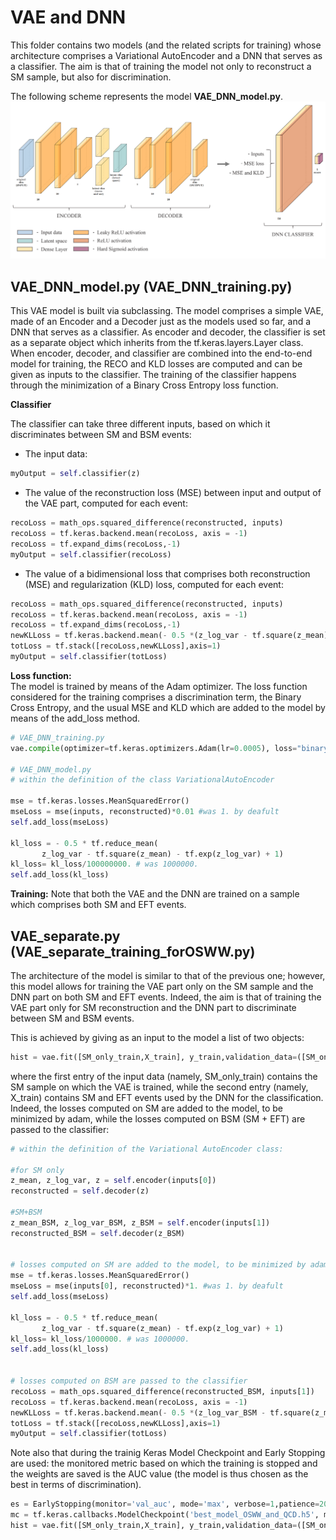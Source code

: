 # VAE and DNN
This folder contains two models (and the related scripts for training) whose architecture comprises a Variational AutoEncoder and a DNN that serves as a classifier. The aim is that of training the model not only to reconstruct a SM sample, but also for discrimination.


The following scheme represents the model **VAE_DNN_model.py**.
![Alt Text](https://github.com/GiuliaLavizzari/ML4Anomalies/blob/newdocu/VAE_and_DNN/VAE_semisupervised_model.png)

## VAE_DNN_model.py (VAE_DNN_training.py)
This VAE model is built via subclassing. The model comprises a simple VAE, made of an Encoder and a Decoder just as the models used so far, and a DNN that serves as a classifier. As encoder and decoder, the classifier is set as a separate object which inherits from the tf.keras.layers.Layer class. When encoder, decoder, and classifier are combined into the end-to-end model for training, the RECO and KLD losses are computed and can be given as inputs to the classifier. The training of the classifier happens through the minimization of a Binary Cross Entropy loss function.


**Classifier**

The classifier can take three different inputs, based on which it discriminates between SM and BSM events:
- The input data:
```python
myOutput = self.classifier(z)
```
- The value of the reconstruction loss (MSE) between input and output of the VAE part, computed for each event:
```python
recoLoss = math_ops.squared_difference(reconstructed, inputs)
recoLoss = tf.keras.backend.mean(recoLoss, axis = -1) 
recoLoss = tf.expand_dims(recoLoss,-1)
myOutput = self.classifier(recoLoss)
```
- The value of a bidimensional loss that comprises both reconstruction (MSE) and regularization (KLD) loss, computed for each event:
```python
recoLoss = math_ops.squared_difference(reconstructed, inputs)
recoLoss = tf.keras.backend.mean(recoLoss, axis = -1) 
recoLoss = tf.expand_dims(recoLoss,-1)
newKLLoss = tf.keras.backend.mean(- 0.5 *(z_log_var - tf.square(z_mean) - tf.exp(z_log_var) + 1), axis = -1)
totLoss = tf.stack([recoLoss,newKLLoss],axis=1)
myOutput = self.classifier(totLoss)
```


**Loss function:**  
The model is trained by means of the Adam optimizer. The loss function considered for the training comprises a discrimination term, the Binary Cross Entropy, and the usual MSE and KLD which are added to the model by means of the add_loss method.
```python
# VAE_DNN_training.py
vae.compile(optimizer=tf.keras.optimizers.Adam(lr=0.0005), loss="binary_crossentropy",metrics = [tf.keras.metrics.BinaryAccuracy()])

# VAE_DNN_model.py 
# within the definition of the class VariationalAutoEncoder

mse = tf.keras.losses.MeanSquaredError()
mseLoss = mse(inputs, reconstructed)*0.01 #was 1. by deafult        
self.add_loss(mseLoss) 

kl_loss = - 0.5 * tf.reduce_mean(
       z_log_var - tf.square(z_mean) - tf.exp(z_log_var) + 1)
kl_loss= kl_loss/100000000. # was 1000000.
self.add_loss(kl_loss)  
```


**Training:**
Note that both the VAE and the DNN are trained on a sample which comprises both SM and EFT events.
 

## VAE_separate.py (VAE_separate_training_forOSWW.py)
The architecture of the model is similar to that of the previous one; however, this model allows for training the VAE part only on the SM sample and the DNN part on both SM and EFT events. Indeed, the aim is that of training the VAE part only for SM reconstruction and the DNN part to discriminate between SM and BSM events.

This is achieved by giving as an input to the model a list of two objects:
```python
hist = vae.fit([SM_only_train,X_train], y_train,validation_data=([SM_only_test,X_test],y_test), epochs=epochs, batch_size = batchsize, callbacks=[es,mc])
```
where the first entry of the input data (namely, SM_only_train) contains the SM sample on which the VAE is trained, while the second entry (namely, X_train) contains SM and EFT events used by the DNN for the classification. Indeed, the losses computed on SM are added to the model, to be minimized by adam, while the losses computed on BSM (SM + EFT) are passed to the classifier:

```python
# within the definition of the Variational AutoEncoder class:

#for SM only
z_mean, z_log_var, z = self.encoder(inputs[0])
reconstructed = self.decoder(z)   

#SM+BSM 
z_mean_BSM, z_log_var_BSM, z_BSM = self.encoder(inputs[1])
reconstructed_BSM = self.decoder(z_BSM)
        

# losses computed on SM are added to the model, to be minimized by adam        
mse = tf.keras.losses.MeanSquaredError()
mseLoss = mse(inputs[0], reconstructed)*1. #was 1. by deafult        
self.add_loss(mseLoss) 

kl_loss = - 0.5 * tf.reduce_mean(
       z_log_var - tf.square(z_mean) - tf.exp(z_log_var) + 1)
kl_loss= kl_loss/1000000. # was 1000000.
self.add_loss(kl_loss)  
        
        
# losses computed on BSM are passed to the classifier
recoLoss = math_ops.squared_difference(reconstructed_BSM, inputs[1])
recoLoss = tf.keras.backend.mean(recoLoss, axis = -1)       
newKLLoss = tf.keras.backend.mean(- 0.5 *(z_log_var_BSM - tf.square(z_mean_BSM) - tf.exp(z_log_var_BSM) + 1), axis = -1)
totLoss = tf.stack([recoLoss,newKLLoss],axis=1)
myOutput = self.classifier(totLoss)       
```


Note also that during the trainig Keras Model Checkpoint and Early Stopping are used: the monitored metric based on which the training is stopped and the weights are saved is the AUC value (the model is thus chosen as the best in terms of discrimination).
```python
es = EarlyStopping(monitor='val_auc', mode='max', verbose=1,patience=20)
mc = tf.keras.callbacks.ModelCheckpoint('best_model_OSWW_and_QCD.h5', monitor='val_auc', mode='max', verbose=1, save_best_only=True)
hist = vae.fit([SM_only_train,X_train], y_train,validation_data=([SM_only_test,X_test],y_test), epochs=epochs, batch_size = batchsize, callbacks=[es,mc]) 
```
